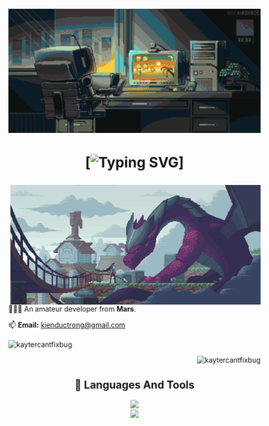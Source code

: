 ![MasterHead](https://github.com/KayterCantFixBug/KayterCantFixBug/blob/main/robot.gif)

<h1 align="center">
  
[![Typing SVG](https://readme-typing-svg.demolab.com/?font-Righteous&size=35&center=true&vCenter=true&width=500&height=70&duration=5000&lines=Hi+there👋;It's+Kayter+himself🌚)]

</h1>

<img align="right" width="500" src="https://github.com/KayterCantFixBug/KayterCantFixBug/blob/main/dragon.gif">

<p align="left">🧑🏾‍💻 An amateur developer from <b>Mars​</b>.</p>

📫 **Email:** kienductrong@gmail.com

<p><img align="center" src="https://github-readme-stats.vercel.app/api/top-langs?username=kaytercantfixbug&show_icons=true&locale=en&layout=compact" alt="kaytercantfixbug" /></p>

<p align="right"> <img src="https://komarev.com/ghpvc/?username=kaytercantfixbug&label=Profile%20views&color=0e75b6&style=flat" alt="kaytercantfixbug" /> </p>

<h2 align="center">🧰 Languages And Tools</h2>
<p align="center">
  <a href="https://skillicons.dev">
    <img src="https://skillicons.dev/icons?i=cs,cpp,js,java,kotlin,nodejs,py,react" /><br>
    <img src="https://skillicons.dev/icons?i=androidstudio,bootstrap,eclipse,git,mongodb,mysql,postman" />
  </a>
</p>
